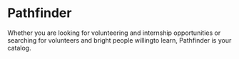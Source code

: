 # Pathfinder
Whether you are looking for volunteering and internship opportunities or searching for volunteers and bright people willingto learn, Pathfinder is your catalog.
